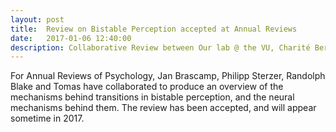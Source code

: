 ```yaml
---
layout: post
title:  Review on Bistable Perception accepted at Annual Reviews
date:   2017-01-06 12:40:00
description: Collaborative Review between Our lab @ the VU, Charité Berlin, Michigan State University and Vanderbilt.
---
```


For Annual Reviews of Psychology, Jan Brascamp, Philipp Sterzer, Randolph Blake and Tomas have collaborated to produce an overview of the mechanisms behind transitions in bistable perception, and the neural mechanisms behind them. The review has been accepted, and will appear sometime in 2017.
